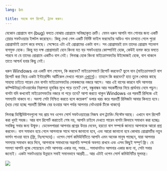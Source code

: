 ```yaml
---
lang: bn

title: সহজে বাগ রিপোর্ট, ট্র্যাক করুন।
---
```




যেকোন প্রোগ্রামে বাগ (bug) বলতে বোঝায় প্রোগ্রামে অনিচ্ছাকৃত ত্রুটি। যেমন ধরুন আপনি গান শোনার জন্য একটি প্লেয়ার সফটওয়্যার ইন্সটল করেছেন। কিন্তু দেখা গেল একটি নির্দিষ্ট ফাইল ফরমেটের অডিও গান চালাতে গেলে পুরো প্রোগ্রামটাই ক্র্যাশ করে বসছে। সেক্ষেত্রে এটা এই প্রোগ্রামের একটা বাগ। সব প্রোগ্রামারই চান তাদের প্রোগ্রাম শতভাগ বাগমুক্ত হোক। কিন্তু যত দক্ষ প্রোগ্রামারই হোন কিংবা যত বড় সফটওয়্যার কোম্পানিই হোক, কেউই হলফ করে বলতে পারবে না যে তাদের প্রোগ্রামে একটিও বাগ নেই। লিনাক্স হোক কিংবা মাইক্রোসফটের উইন্ডোজই হোক, বাগ থাকলে তাতে আশ্চর্য হবার কিছু নেই।



ধরুন Windows এর একটি বাগ পেলেন, কি করবেন? মাইক্রোসফটে রিপোর্ট করবেন? ভুলে যান (মাইক্রোসফটে বাগ রিপোর্ট করা নিয়ে একটা ইন্টারেস্টিং আর্টিকেল দেখতে পারেন <a href="http://www.oreillynet.com/mac/blog/2002/06/mission_impossible_submitting.html">এখানে</a>)। তাহলে কি করবেন? হাত তুলে খোদার কাছে সাহায্য চাইতে পারেন যেন বাগটা মাইক্রোসফটের লোকজনের নজরে আসে। আর এই বাগের কারনে যদি আপনার কম্পিউটার/নেটওয়ার্কের নিরাপত্তা হুমকির মুখে পড়ে তবে? বেশ, বন্ধুবান্ধব আর সহকর্মীদের নিয়ে প্রার্থনায় নেমে পড়ুন।
বাগটা যদি কখনোই মাইক্রোসফটের নজরে না পড়ে তবে? আশা করতে থাকুন Windows এর পরবর্তী রিলিজে এই সমস্যাটা থাকবে না। অবশ্য সেটা নিশ্চিত করতে হলে কয়েকশ' ডলার খরচ করে পরবর্তী রিলিজটা আবার কিনতে হবে। (ধরে নেয়া হচ্ছে পরবর্তী রিলিজ বের হওয়ার আগ পর্যন্ত আপনার নেটওয়ার্ক টিকে থাকবে)



লিনাক্স ডিস্ট্রিবিউশনগুলো সহ প্রায় সব ওপেন সোর্স সফটওয়্যারের নিজস্ব <i>বাগ ট্র্যাকিং সিস্টেম</i> আছে। এখানে বাগ রিপোর্ট করা খুবই সহজ। আর বাগ রিপোর্ট করাতেই শেষ নয়, আপনি চাইলে দেখতে পারেন বাগটা কিভাবে সমাধান করা হচ্ছেঃ সবকিছু সবার জন্য উন্মুক্ত। ডেভেলপাররা আপনার প্রশ্নের উত্তর দেবেন, হয়তো বাগ সম্পর্কে জানতে আপনাকে আরো প্রশ্ন করবেন। বাগ সমাধান হয়ে গেলে আপনাকে সাথে সাথে জানানো হবে, এবং আরো জানানো হবে কোথায় প্রোগ্রামটির নতুন ভার্সন পাওয়া যাবে (ফ্রি, নিঃসন্দেহে)। ওপেন সোর্স কমিউনিটিতে আপনি এমন অনেক মানুষ পাচ্ছেন, যারা আপনার সমস্যার সমাধান করে দিবে, আপনাকে সমাধানের অগ্রগতি সম্পর্কে অবগত রাখবে এবং এসব কিছুই সম্পূর্ণ ফ্রি। যে সমস্যা আপনি খুজে পেয়েছেন সেটা আপনার একার নয়, সবার... সমাধানটাও আপনার একার জন্য না, সেটা সবার জন্যেই। একটা সফটওয়্যার উন্নয়নে সবাই সমানভাবে আগ্রহী... আর এটাই ওপেন সোর্স কমিউনিটির মূলমন্ত্র।

<img src="Images/report_bugs_thumb.png" />




